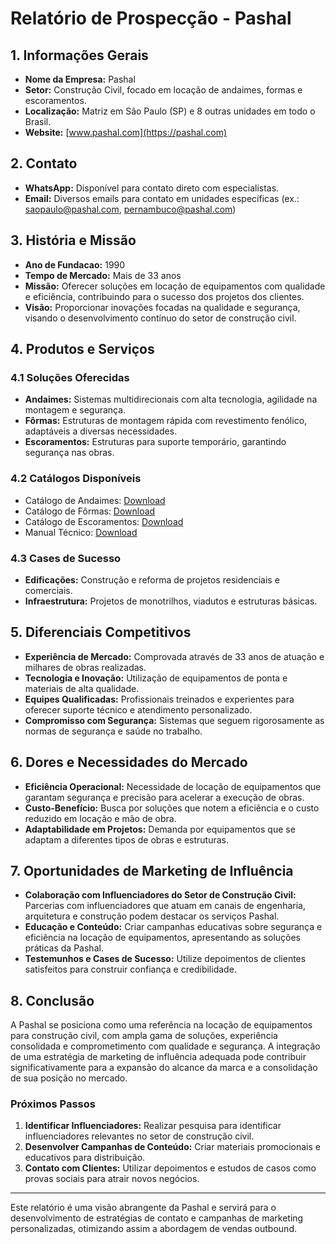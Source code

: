 # Relatório de Prospecção - Pashal

## 1. Informações Gerais

- **Nome da Empresa:** Pashal
- **Setor:** Construção Civil, focado em locação de andaimes, formas e escoramentos.
- **Localização:** Matriz em São Paulo (SP) e 8 outras unidades em todo o Brasil.
- **Website:** [www.pashal.com](https://pashal.com)

## 2. Contato

- **WhatsApp:** Disponível para contato direto com especialistas.
- **Email:** Diversos emails para contato em unidades específicas (ex.: saopaulo@pashal.com, pernambuco@pashal.com)

## 3. História e Missão

- **Ano de Fundacao:** 1990
- **Tempo de Mercado:** Mais de 33 anos
- **Missão:** Oferecer soluções em locação de equipamentos com qualidade e eficiência, contribuindo para o sucesso dos projetos dos clientes.
- **Visão:** Proporcionar inovações focadas na qualidade e segurança, visando o desenvolvimento contínuo do setor de construção civil.

## 4. Produtos e Serviços

### 4.1 Soluções Oferecidas
- **Andaimes:** Sistemas multidirecionais com alta tecnologia, agilidade na montagem e segurança.
- **Fôrmas:** Estruturas de montagem rápida com revestimento fenólico, adaptáveis a diversas necessidades.
- **Escoramentos:** Estruturas para suporte temporário, garantindo segurança nas obras.

### 4.2 Catálogos Disponíveis
- Catálogo de Andaimes: [Download](https://pashal.com/wp-content/uploads/2024/08/Catalogo-Andaimes-2024.pdf)
- Catálogo de Fôrmas: [Download](https://pashal.com/wp-content/uploads/2024/08/Catalogo-Institucional.pdf)
- Catálogo de Escoramentos: [Download](https://pashal.com/wp-content/uploads/2024/08/Catalogo-Institucional.pdf)
- Manual Técnico: [Download](https://pashal.com/downloads/)

### 4.3 Cases de Sucesso
- **Edificações:** Construção e reforma de projetos residenciais e comerciais.
- **Infraestrutura:** Projetos de monotrilhos, viadutos e estruturas básicas.

## 5. Diferenciais Competitivos

- **Experiência de Mercado:** Comprovada através de 33 anos de atuação e milhares de obras realizadas.
- **Tecnologia e Inovação:** Utilização de equipamentos de ponta e materiais de alta qualidade.
- **Equipes Qualificadas:** Profissionais treinados e experientes para oferecer suporte técnico e atendimento personalizado.
- **Compromisso com Segurança:** Sistemas que seguem rigorosamente as normas de segurança e saúde no trabalho.

## 6. Dores e Necessidades do Mercado

- **Eficiência Operacional:** Necessidade de locação de equipamentos que garantam segurança e precisão para acelerar a execução de obras.
- **Custo-Benefício:** Busca por soluções que notem a eficiência e o custo reduzido em locação e mão de obra.
- **Adaptabilidade em Projetos:** Demanda por equipamentos que se adaptam a diferentes tipos de obras e estruturas.

## 7. Oportunidades de Marketing de Influência

- **Colaboração com Influenciadores do Setor de Construção Civil:** Parcerias com influenciadores que atuam em canais de engenharia, arquitetura e construção podem destacar os serviços Pashal.
- **Educação e Conteúdo:** Criar campanhas educativas sobre segurança e eficiência na locação de equipamentos, apresentando as soluções práticas da Pashal.
- **Testemunhos e Cases de Sucesso:** Utilize depoimentos de clientes satisfeitos para construir confiança e credibilidade.

## 8. Conclusão

A Pashal se posiciona como uma referência na locação de equipamentos para construção civil, com ampla gama de soluções, experiência consolidada e comprometimento com qualidade e segurança. A integração de uma estratégia de marketing de influência adequada pode contribuir significativamente para a expansão do alcance da marca e a consolidação de sua posição no mercado.

### Próximos Passos

1. **Identificar Influenciadores:** Realizar pesquisa para identificar influenciadores relevantes no setor de construção civil.
2. **Desenvolver Campanhas de Conteúdo:** Criar materiais promocionais e educativos para distribuição.
3. **Contato com Clientes:** Utilizar depoimentos e estudos de casos como provas sociais para atrair novos negócios. 

--- 
Este relatório é uma visão abrangente da Pashal e servirá para o desenvolvimento de estratégias de contato e campanhas de marketing personalizadas, otimizando assim a abordagem de vendas outbound.